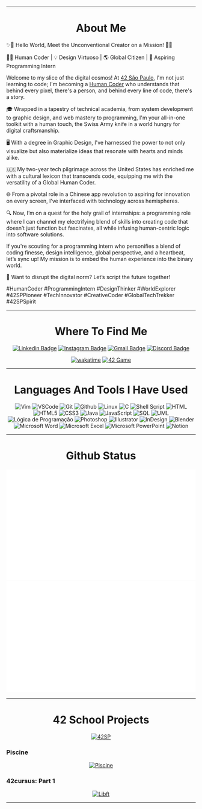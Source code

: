 <div align="center">
<hr>

# About Me

</div>

✨🚀 Hello World, Meet the Unconventional Creator on a Mission! 🚀✨

👨‍💻 Human Coder | 💡 Design Virtuoso | 🌎 Global Citizen | 🚀 Aspiring Programming Intern

Welcome to my slice of the digital cosmos! At <a href="https://www.42network.org/campuses/42-sao-paulo/" rel="nofollow">42 São Paulo</a>, I'm not just learning to code; I'm becoming a <a href="https://www.humancoders.com.br" rel="nofollow">Human Coder</a> who understands that behind every pixel, there's a person, and behind every line of code, there's a story.

🎓 Wrapped in a tapestry of technical academia, from system development to graphic design, and web mastery to programming, I'm your all-in-one toolkit with a human touch, the Swiss Army knife in a world hungry for digital craftsmanship.

🖥️ With a degree in Graphic Design, I've harnessed the power to not only visualize but also materialize ideas that resonate with hearts and minds alike.

🇺🇸 My two-year tech pilgrimage across the United States has enriched me with a cultural lexicon that transcends code, equipping me with the versatility of a Global Human Coder.

🌐 From a pivotal role in a Chinese app revolution to aspiring for innovation on every screen, I’ve interfaced with technology across hemispheres.

🔍 Now, I’m on a quest for the holy grail of internships: a programming role where I can channel my electrifying blend of skills into creating code that doesn’t just function but fascinates, all while infusing human-centric logic into software solutions.

If you're scouting for a programming intern who personifies a blend of coding finesse, design intelligence, global perspective, and a heartbeat, let’s sync up! My mission is to embed the human experience into the binary world.

💌 Want to disrupt the digital norm? Let’s script the future together!

#HumanCoder #ProgrammingIntern #DesignThinker #WorldExplorer #42SPPioneer #TechInnovator #CreativeCoder #GlobalTechTrekker #42SPSpirit

<div align="center">
<hr>

# Where To Find Me

[![Linkedin Badge](https://img.shields.io/badge/-Linkedin-0a66c2?&logo=Linkedin&logoColor=white)](https://www.linkedin.com/in/ana-ohama/)
[![Instagram Badge](https://img.shields.io/badge/-Instagram-E4405F?&logo=instagram&logoColor=white)](https://www.instagram.com/estrelandoana/)
[![Gmail Badge](https://img.shields.io/badge/-Gmail-EA4335?&logo=GMail&logoColor=white)](mailto:apaula-l@student.42sp.org.br)
[![Discord Badge](https://img.shields.io/badge/-Discord-7289DA?&logo=Discord&logoColor=white)](https://discordapp.com/users/831148742602129418)

[![wakatime](https://wakatime.com/badge/user/018c10e4-a64a-459f-ba8c-d9cdcdb29448.svg)](https://wakatime.com/@018c10e4-a64a-459f-ba8c-d9cdcdb29448)
[![42 Game](https://img.shields.io/badge/Game-profile-cc99ff?&logo=42&logoColor=white)](https://game.42sp.org.br/cadet/apaula-l)
<hr>

# Languages And Tools I Have Used

![Vim](https://img.shields.io/badge/-Vim-green?&logo=VIM&logoColor=black)
![VSCode](https://img.shields.io/badge/-Visual%20Studio%20Code-23A9F2?&logo=Visual%20Studio%20Code&logoColor=white)
![Git](https://img.shields.io/badge/-Git-%23F24E1E?&logo=Git&logoColor=white)
![Github](https://img.shields.io/badge/-Github-%2320232a.svg?&logo=Github&logoColor=white)
![Linux](https://img.shields.io/badge/Linux-FCC624?&logo=linux&logoColor=black)
![C](https://img.shields.io/badge/C-%2300599C.svg?&logo=c&logoColor=white)
![Shell Script](https://img.shields.io/badge/Shell_Script-%23121011.svg?&logo=gnu-bash&logoColor=white)
![HTML](https://img.shields.io/badge/-HTML-%23F24E1E?&logo=HTML5&logoColor=white)
![HTML5](https://img.shields.io/badge/HTML5-%23E34F26.svg?&style=flat&logo=html5&logoColor=white)
![CSS3](https://img.shields.io/badge/CSS3-%231572B6.svg?&logo=css3&logoColor=white)
![Java](https://img.shields.io/badge/Java-%23ED8B00.svg?&logo=java&logoColor=white)
![JavaScript](https://img.shields.io/badge/JavaScript-%23F7DF1E.svg?&style=flat&logo=javascript&logoColor=black)
![SQL](https://img.shields.io/badge/SQL-%2300f.svg?&style=flat&logo=sqlite&logoColor=white)
![UML](https://img.shields.io/badge/UML-5C2D91?style=flat)
![Lógica de Programação](https://img.shields.io/badge/Lógica_de_Programação-%2300599C.svg?style=flat&logo=icloud&logoColor=white)
![Photoshop](https://img.shields.io/badge/Photoshop-%2320232a.svg?&logo=adobephotoshop&logoColor=dark-blue)
![Illustrator](https://img.shields.io/badge/Illustrator-%23FF9A00.svg?&logo=adobeillustrator&logoColor=white)
![InDesign](https://img.shields.io/badge/InDesign-%23EE3D8F.svg?&logo=adobeindesign&logoColor=white)
![Blender](https://img.shields.io/badge/Blender-%23F5792A.svg?&style=flat&logo=blender&logoColor=white)
![Microsoft Word](https://img.shields.io/badge/Microsoft_Word-2B579A?style=flat&logo=microsoftword&logoColor=white)
![Microsoft Excel](https://img.shields.io/badge/Microsoft_Excel-217346?style=flat&logo=microsoftexcel&logoColor=white)
![Microsoft PowerPoint](https://img.shields.io/badge/Microsoft_PowerPoint-B7472A?style=flat&logo=microsoftpowerpoint&logoColor=white)
![Notion](https://img.shields.io/badge/Notion-%23000000.svg?&logo=notion&logoColor=white)
<hr>

# Github Status

[![Github Status](https://raw.githubusercontent.com/estrelandoana/github-transparent-status/master/generated/overview.svg)](#)
[![Github Languages Status](https://raw.githubusercontent.com/estrelandoana/github-transparent-status/master/generated/languages.svg)](#)
<hr>
    
# 42 School Projects

[![42SP](https://img.shields.io/badge/Intra-apaula_l-cc99ff?&logo=42&logoColor=white)](https://profile.intra.42.fr/users/apaula-l)
</div>

<div style="text-align: justify;">
  
### Piscine
</div>
<div align="center">

[![Piscine](https://github.com/estrelandoana/estrelandoana/assets/142838476/ebbd87a0-fb99-44b1-bdf8-9dcf56f00c20)](https://github.com/estrelandoana/Piscina42)
</div>
<div style="text-align: justify;">
  
### 42cursus: Part 1
</div>
<div align="center">

[![Libft](https://game.42sp.org.br/static/assets/achievements/libftm.png)](https://github.com/estrelandoana/Libft "125/100")
<hr>

